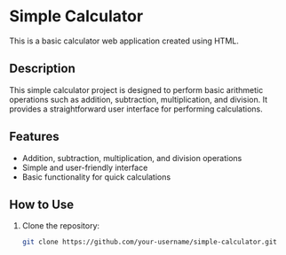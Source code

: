 # Simple Calculator

This is a basic calculator web application created using HTML.

## Description

This simple calculator project is designed to perform basic arithmetic operations such as addition, subtraction, multiplication, and division. It provides a straightforward user interface for performing calculations.

## Features

- Addition, subtraction, multiplication, and division operations
- Simple and user-friendly interface
- Basic functionality for quick calculations

## How to Use

1. Clone the repository:

   ```bash
   git clone https://github.com/your-username/simple-calculator.git
